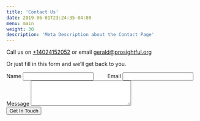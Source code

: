 ```yaml
---
title: 'Contact Us'
date: 2019-06-01T23:24:35-04:00
menu: main
weight: 30
description: 'Meta Description about the Contact Page'
---
```



Call us on [+14024152052](tel:+14024152052) or email [gerald@prosightful.org](mailto:gerald@prosightful.org)


Or just fill in this form and we’ll get back to you.


<section class="section">
  <div class="container contact-us">
    <form action="">
      <div class="columns is-mobile">
          <div class="column is-half">
              <label for="name">Name</label>
              <input type="text" name="name" id="name" required="true">
          </div>
          <div class="column is-half">
              <label for="email">Email</label>
              <input type="email" name="email" id="email" required="true">
          </div>
      </div>
      <div class="columns">
          <div class="column is-full">
              <label for="message">Message</label>
              <textarea cols="30" rows="4" name="message" id="message" required="true"></textarea>
          </div>
      </div>
      <div class="columns">
          <div class="column is-full">
              <input type="submit" value="Get In Touch" class="button is-primary contact-us__btn">
          </div>
      </div>
    </form>
  </div>
</section>